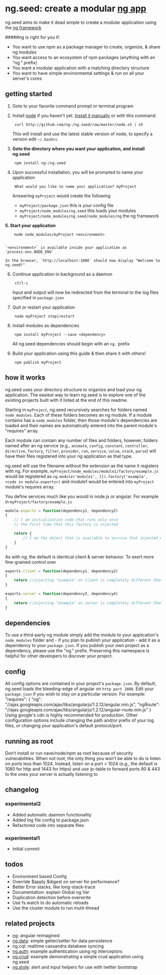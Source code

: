 # ng.seed: create a modular [ng app](https://github.com/ng-/ng)
ng.seed aims to make it dead simple to create a modular application using the [ng framework](https://github.com/ng-/ng)

#####ng is right for you if:
- You want to use npm as a package manager to create, organize, & share ng modules
- You want access to an ecosystem of npm packages (anything with an “ng.” prefix)
- You want a modular application with a matching directory structure
- You want to have simple environmental settings & run on all your server's cores

## getting started
1. Goto to your favorite command prompt or terminal program

2. Install [node](http://nodejs.org/api/) if you haven't yet. [Install it manually](https://gist.github.com/isaacs/579814) or with this command:

		curl http://github.com/ng-/ng.seed/raw/master/node.sh | sh

	This will install and use the latest stable version of node, to specify a version edit `~/.bashrc`

3. **Goto the directory where you want your application, and install ng.seed**

		npm install ng-/ng.seed

4. Upon successful installation, you will be prompted to name your application

		What would you like to name your application? myProject

	Answering `myProject` would create the following
	- `myProject/package.json` this is your config file
	- `myProject/node_modules/ng.seed` this loads your modules
	- `myProject/node_modules/ng.seed/node_modules/ng` the ng framework

**5. Start your application**

		node node_modules/myProject <environment>


	`<environment>` is available inside your application as `process.env.NODE_ENV`

	In the browser, `http://localhost:1080` should now display "Welcome to ng.seed!"

6. Continue application in background as a daemon

		ctrl-c

	Input and output will now be redirected from the terminal to the log files specified in `package.json`

7. Quit or restart your application

		node myProject stop|restart

8. Install modules as dependencies

		npm install myProject --save <dependency>

	All ng.seed dependencies should begin with an `ng.` prefix

9. Build your application using this guide & then share it with others!

		npm publish myProject

## how it works
ng.seed uses your directory structure to organize and load your ng application. The easiest way to learn ng.seed is to explore one of the existing projects built with it listed at the end of this readme.

Starting in `myProject`, ng.seed recursively searches for folders named `node_modules`. Each of these folders becomes an ng module. If a module contains has a `node_modules` folder, then those module's dependencies are loaded and their names are automatically entered into the parent module's "requires" array.

Each module can contain any number of files and folders, however, folders named after an ng service (e.g., `animate`, `config`, `constant`, `controller`, `directive`, `factory`, `filter`, `provider`, `run`, `service`, `value`, `stack`, `parse`) will have their files registered into your ng application as that type.

ng.seed will use the filename without the extension as the name it registers with ng. For example, `myProject/node_modules/module1/factory/example.js` would be registered as `ng.module('module1', []).factory('example', <code in module.exports>)` and module1 would be entered into `myProject` module's requires array.

You define services much like you would in node.js or angular.  For example in `myProject/factory/example.js`
```javascript
module.exports = function(dependency1, dependency2)
{
	// I am initialization code that runs only once
	// the first time that this factory is injected

	return {
		// I am the object that is available to service that injected me
	}
}
```

As with ng, the default is identical client & server behavior.  To exert more fine-grained control over
```javascript
exports.client = function(dependency1, dependency2)
{
	return //injecting "example" on client is completely different than on the server
}

exports.server = function(dependency3, dependency4)
{
	return //injecting "example" on server is completely different than on the client
}
```

## dependencies
To use a third-party ng module simply add the module to your application's `node_modules` folder and - if you plan to publish your application - add it as a dependency to your `package.json`.  If you publish your own project as a dependency, please use the "ng." prefix.  Preserving this namespace is helpful for other developers to discover your project.

## config
All config options are contained in your project's `package.json`. By default, ng.seed loads the bleeding-edge of angular on `http port 1080`.  Edit your `package.json` if you wish to stay on a particular version.  For example:
		"requires": {
			"ng": 	  "//ajax.googleapis.com/ajax/libs/angularjs/1.2.12/angular.min.js",
			"ngRoute": "//ajax.googleapis.com/ajax/libs/angularjs/1.2.12/angular-route.min.js"
		}
Using google's cdn is highly recommended for production.  Other configuration options include changing the path and/or prefix of your log files, or changing your application's default protocol/port.

## running as root
Don’t install or run nave/node/npm as root because of security vulnerabilities. When not root, the only thing you won’t be able to do is listen on ports less than 1024.  Instead, listen on a port > 1024 (e.g., the default is 1080 for http and 1443 for https) and use ip-table to forward ports 80 & 443 to the ones your server is actually listening to

## changelog
### experimental2
- Added automatic daemon functionality
- Added log file config to package.json
- Refactored code into separate files

### experimental1
- Initial commit

## todos
- Environment based Config
- Override $apply $digest on server for performance?
- Better Error stacks, like long-stack-trace
- Documentation: explain Global ng Var
- Duplication detection before overwrite
- Use fs.watch to do automatic reloads
- Use the cluster module to run multi-thread

## related projects
- [ng](https://github.com/ng-/ng): angular reimagined
- [ng.data](https://github.com/ng-/ng.data): simple getter/setter for data persistence
- ng.cql: realtime cassandra database syncing
- [ng.auth](https://github.com/ng-/ng.auth): example authentication using ng interceptors
- [ng.crud](https://github.com/ng-/ng.crud): example demonstrating a simple crud application using ng.seed
- [ng.style](https://github.com/ng-/ng.style): alert and input helpers for use with twitter bootstrap
